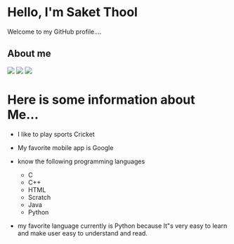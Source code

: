 # Hello, I'm Saket Thool
Welcome to my GitHub profile....


## About me
[![](https://img.shields.io/badge/Programming%20Language-Python-informational?style=flat&&color=2bbc8a&logo=pastebin)](#)
[![](https://img.shields.io/badge/Music-Bollywood-informational?style=flat&&color=2bbc8a&logo=applemusic)](#)
[![](https://img.shields.io/badge/Sport-Cricket-informational?style=flat&&color=2bbc8a&logo=pastebin)](#)

# Here is some information about Me...

* I like to play sports Cricket

* My favorite mobile app is Google
* know the following programming languages
  *  C
  *  C++
  *  HTML
  *  Scratch
  *  Java
  *  Python
* my favorite language currently is Python because It"s very easy to learn and make user easy to understand and read.
